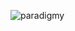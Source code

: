![paradigmy](https://github.com/SANTAVARAN/SHPARGALKA/assets/26462643/1ba32dda-d3c0-4d63-997d-0178a00a0996)
